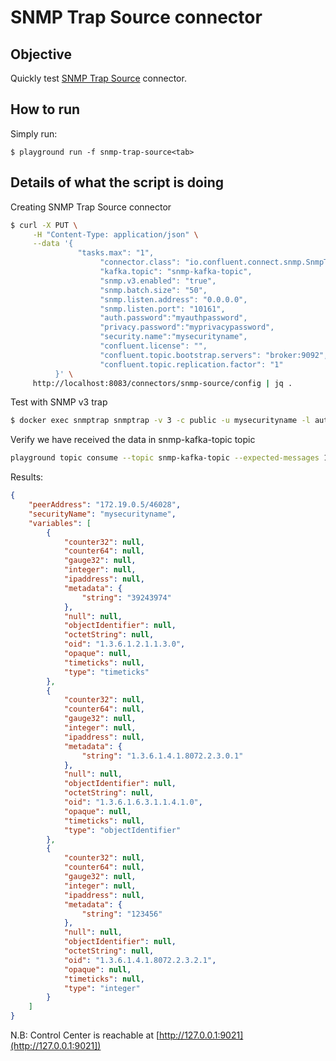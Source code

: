 # SNMP Trap Source connector



## Objective

Quickly test [SNMP Trap Source](https://docs.confluent.io/current/connect/kafka-connect-snmp-trap/index.html#snmp-trap-source-connector-for-cp) connector.


## How to run

Simply run:

```
$ playground run -f snmp-trap-source<tab>
```

## Details of what the script is doing

Creating SNMP Trap Source connector

```bash
$ curl -X PUT \
     -H "Content-Type: application/json" \
     --data '{
               "tasks.max": "1",
                    "connector.class": "io.confluent.connect.snmp.SnmpTrapSourceConnector",
                    "kafka.topic": "snmp-kafka-topic",
                    "snmp.v3.enabled": "true",
                    "snmp.batch.size": "50",
                    "snmp.listen.address": "0.0.0.0",
                    "snmp.listen.port": "10161",
                    "auth.password":"myauthpassword",
                    "privacy.password":"myprivacypassword",
                    "security.name":"mysecurityname",
                    "confluent.license": "",
                    "confluent.topic.bootstrap.servers": "broker:9092",
                    "confluent.topic.replication.factor": "1"
          }' \
     http://localhost:8083/connectors/snmp-source/config | jq .
```

Test with SNMP v3 trap

```bash
$ docker exec snmptrap snmptrap -v 3 -c public -u mysecurityname -l authPriv -a MD5 -A myauthpassword -x DES -X myprivacypassword connect:10161 '' 1.3.6.1.4.1.8072.2.3.0.1 1.3.6.1.4.1.8072.2.3.2.1 i 123456
```

Verify we have received the data in snmp-kafka-topic topic

```bash
playground topic consume --topic snmp-kafka-topic --expected-messages 1
```

Results:

```json
{
    "peerAddress": "172.19.0.5/46028",
    "securityName": "mysecurityname",
    "variables": [
        {
            "counter32": null,
            "counter64": null,
            "gauge32": null,
            "integer": null,
            "ipaddress": null,
            "metadata": {
                "string": "39243974"
            },
            "null": null,
            "objectIdentifier": null,
            "octetString": null,
            "oid": "1.3.6.1.2.1.1.3.0",
            "opaque": null,
            "timeticks": null,
            "type": "timeticks"
        },
        {
            "counter32": null,
            "counter64": null,
            "gauge32": null,
            "integer": null,
            "ipaddress": null,
            "metadata": {
                "string": "1.3.6.1.4.1.8072.2.3.0.1"
            },
            "null": null,
            "objectIdentifier": null,
            "octetString": null,
            "oid": "1.3.6.1.6.3.1.1.4.1.0",
            "opaque": null,
            "timeticks": null,
            "type": "objectIdentifier"
        },
        {
            "counter32": null,
            "counter64": null,
            "gauge32": null,
            "integer": null,
            "ipaddress": null,
            "metadata": {
                "string": "123456"
            },
            "null": null,
            "objectIdentifier": null,
            "octetString": null,
            "oid": "1.3.6.1.4.1.8072.2.3.2.1",
            "opaque": null,
            "timeticks": null,
            "type": "integer"
        }
    ]
}
```

N.B: Control Center is reachable at [http://127.0.0.1:9021](http://127.0.0.1:9021])
